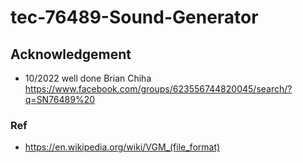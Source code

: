 # tec-76489-Sound-Generator



## Acknowledgement
- 10/2022  well done Brian Chiha
https://www.facebook.com/groups/623556744820045/search/?q=SN76489%20

### Ref
- https://en.wikipedia.org/wiki/VGM_(file_format)
